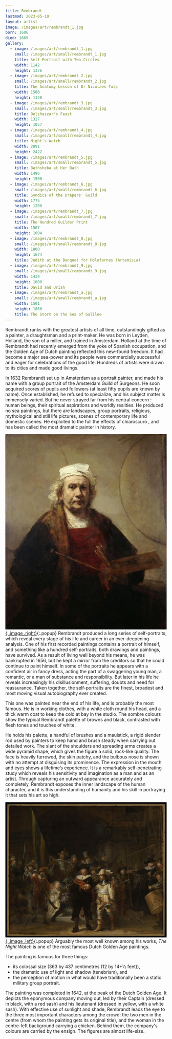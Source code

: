 ```yaml
---
title: Rembrandt
lastmod: 2023-05-10
layout: artist
image: /images/art/rembrandt_1.jpg
born: 1606
died: 1669
gallery:
  - image: /images/art/rembrandt_1.jpg
    small: /images/art/small/rembrandt_1.jpg
    title: Self-Portrait with Two Circles
    width: 1142
    height: 1376
  - image: /images/art/rembrandt_2.jpg
    small: /images/art/small/rembrandt_2.jpg
    title: The Anatomy Lesson of Dr Nicolaes Tulp
    width: 1500
    height: 1130
  - image: /images/art/rembrandt_3.jpg
    small: /images/art/small/rembrandt_3.jpg
    title: Belshazzar's Feast
    width: 1327
    height: 1057
  - image: /images/art/rembrandt_4.jpg
    small: /images/art/small/rembrandt_4.jpg
    title: Night's Watch
    width: 2891
    height: 2422
  - image: /images/art/rembrandt_5.jpg
    small: /images/art/small/rembrandt_5.jpg
    title: Bathsheba at Her Bath
    width: 1496
    height: 1500
  - image: /images/art/rembrandt_6.jpg
    small: /images/art/small/rembrandt_6.jpg
    title: Syndics of the Drapers' Guild
    width: 1775
    height: 1200
  - image: /images/art/rembrandt_7.jpg
    small: /images/art/small/rembrandt_7.jpg
    title: The Hundred Guilder Print
    width: 1507
    height: 1094
  - image: /images/art/rembrandt_8.jpg
    small: /images/art/small/rembrandt_8.jpg
    width: 1800
    height: 1674
    title: Judith at the Banquet for Holofernes (Artemisia)
  - image: /images/art/rembrandt_9.jpg
    small: /images/art/small/rembrandt_9.jpg
    width: 1434
    height: 1600
    title: David and Uriah
  - image: /images/art/rembrandt_a.jpg
    small: /images/art/small/rembrandt_a.jpg
    width: 1501
    height: 1866
    title: The Storm on the Sea of Galilee
---
```


Rembrandt ranks with the greatest artists of all time, outstandingly gifted as
a painter, a draughtsman and a print-maker. He was born in Leyden, Holland, the
son of a miller, and trained in Amsterdam. Holland at the time of Rembrandt had
recently emerged from the yoke of Spanish occupation, and the Golden Age of
Dutch painting reflected this new-found freedom. It had become a major
sea-power and its people were commercially successful and eager for
celebrations of the good life. Hundreds of artists were drawn to its cities and
made good livings.

In 1632 Rembrandt set up in Amsterdam as a portrait painter, and made his
name with a group portrait of the Amsterdam Guild of Surgeons. He soon acquired
scores of pupils and followers (at least fifty pupils are known by name).  Once
established, he refused to specialize, and his subject matter is immensely
varied. But he never strayed far from his central concern : human beings, their
spiritual aspirations and worldly realities.  He produced no sea paintings, but
there are landscapes, group portraits, religious, mythological and still life
pictures, scenes of contemporary life and domestic scenes.  He exploited to the
full the effects of chiaroscuro , and has been called the most dramatic painter
in history.

[![Self-Portrait with Two Circles](/images/art/rembrandt_1.jpg){:.image .right}](/images/art/rembrandt_1.jpg){:.popup}
Rembrandt produced a long series of self-portraits, which reveal every stage of
his life and career in an ever-deepening analysis. One of his first recorded
paintings contains a portrait of himself, and something like a hundred
self-portraits, both drawings and paintings, have survived. As a result of
living well beyond his means, he was bankrupted in 1656, but he kept a mirror
from the creditors so that he could continue to paint himself. In some of the
portraits he appears with a confident air in fancy dress, acting the part of a
swaggering young man, a romantic, or a man of substance and responsibility. But
later in his life he reveals increasingly his disillusionment, suffering,
doubts and need for reassurance. Taken together, the self-portraits are the
finest, broadest and most moving visual autobiography ever created.

This one was painted near the end of his life, and is probably the most famous.
He is in working clothes, with a white cloth round his head, and a thick warm
coat to keep the cold at bay in the studio.  The sombre colours show the
typical Rembrandt palette of browns and black, contrasted with flesh tones and
touches of white.

He holds his palette, a handful of brushes and a maulstick, a rigid slender rod
used by painters to keep hand and brush steady when carrying out detailed work.
The slant of the shoulders and spreading arms creates a wide pyramid shape,
which gives the figure a solid, rock-like quality. The face is heavily
furrowed, the skin patchy, and the bulbous nose is shown with no attempt at
disguising its prominence. The expression in the mouth and eyes shows a
lifetime’s experience. It is a remarkably self-penetrating study which reveals
his sensitivity and imagination as a man and as an artist.  Through capturing
an outward appearance accurately and completely, Rembrandt exposes the inner
landscape of the human character, and it is this understanding of humanity and
his skill in portraying it that sets his art so high.

[![The Night Watch](/images/art/rembrandt_4.jpg){:.image .left}](/images/art/rembrandt_4.jpg){:.popup}
Arguably the most well known among his works, _The Night Watch_ is one of the
most famous Dutch Golden Age paintings.

The painting is famous for three things:
- its colossal size (363 by 437 centimetres (12 by 14+1⁄2 feet)),
- the dramatic use of light and shadow (tenebrism), and
- the perception of motion in what would have traditionally been a static military group portrait.

The painting was completed in 1642, at the peak of the Dutch Golden Age. It
depicts the eponymous company moving out, led by their Captain (dressed in
black, with a red sash) and his lieutenant (dressed in yellow, with a white
sash). With effective use of sunlight and shade, Rembrandt leads the eye to the
three most important characters among the crowd: the two men in the centre
(from whom the painting gets its original title), and the woman in the
centre-left background carrying a chicken. Behind them, the company's colours
are carried by the ensign. The figures are almost life-size. 
